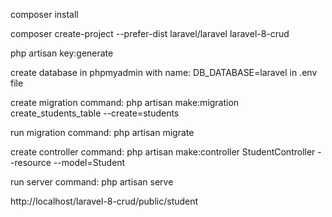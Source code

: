 composer install

composer create-project --prefer-dist laravel/laravel laravel-8-crud

php artisan key:generate

create database in phpmyadmin with name: DB_DATABASE=laravel in .env file

create migration command: php artisan make:migration create_students_table --create=students

run migration command: php artisan migrate

create controller command: php artisan make:controller StudentController --resource --model=Student

run server command: php artisan serve

http://localhost/laravel-8-crud/public/student
